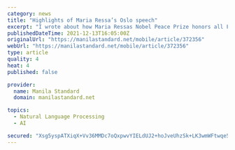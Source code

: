 ```yaml
---
category: news
title: "Highlights of Maria Ressa’s Oslo speech"
excerpt: "I wrote about how Maria Ressas Nobel Peace Prize honors all Filipinos of good will. Her speech in Oslo last Friday as she accepted the award confirms my view that not only does she deserve this award together with Russian journalist Dmitry Muratov,"
publishedDateTime: 2021-12-13T16:05:00Z
originalUrl: "https://manilastandard.net/mobile/article/372356"
webUrl: "https://manilastandard.net/mobile/article/372356"
type: article
quality: 4
heat: 4
published: false

provider:
  name: Manila Standard
  domain: manilastandard.net

topics:
  - Natural Language Processing
  - AI

secured: "Xsg5yspATXiqX+Vv36MMDc7oQxpwvYIELdUJ2+hoJveUhzSk+LK3wmWFtwqe5i11XeHckD0b25j+ackJK6p/OO4IuMJUqfeogq7gGOIJGFfkoLNHL+H5vgKb1tjS3h61Pk2NeYDLRi/y417ZVSENG7QoYbK8rjRn90Ym/q4nuO2Al/MlXV3NeIKLtDj/sZbX3gLxW9DWbX2d50WR9DbIJmsj4ubKLfEEs8fFMYpJ39hz6DhpC3M1kUy2FI9LHtMwK1fW5KvWlch5V+V/A15+XO54ceF/mbiGoQcSkEl8tAjoJ6OtvuhpSX76B9EMwyB3ZneEsJAsOEw5AmtdPRg4uu+qfVOznfEWDTECz6AJ6qU=;L8IYjwHwuM2Hi1jK17IZUw=="
---
```


